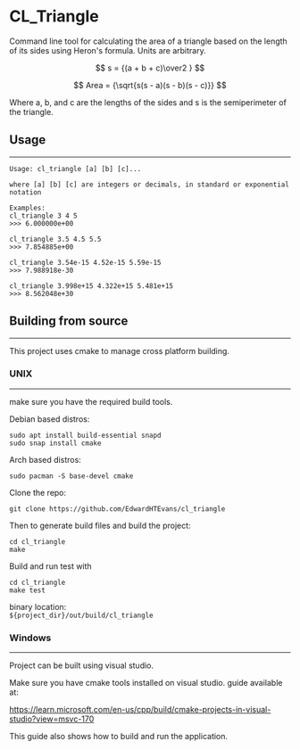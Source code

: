 # CL_Triangle

Command line tool for calculating the area of a triangle based 
on the length of its sides using Heron's formula. Units are arbitrary.

$$ s = {(a + b + c)\over2 } $$

$$ Area = {\sqrt{s(s - a)(s - b)(s - c)}} $$

Where a, b, and c are the lengths of the sides and s is the semiperimeter of the triangle.

## Usage
---

```
Usage: cl_triangle [a] [b] [c]...

where [a] [b] [c] are integers or decimals, in standard or exponential notation

Examples: 
cl_triangle 3 4 5
>>> 6.000000e+00

cl_triangle 3.5 4.5 5.5
>>> 7.854885e+00

cl_triangle 3.54e-15 4.52e-15 5.59e-15
>>> 7.988918e-30

cl_triangle 3.998e+15 4.322e+15 5.481e+15
>>> 8.562048e+30
```

## Building from source
---

This project uses cmake to manage cross platform building.

### UNIX
---

make sure you have the required build tools.

Debian based distros:
```
sudo apt install build-essential snapd
sudo snap install cmake
```

Arch based distros:
```
sudo pacman -S base-devel cmake
```

Clone the repo:
```
git clone https://github.com/EdwardHTEvans/cl_triangle
```

Then to generate build files and build the project:
```
cd cl_triangle
make
```

Build and run test with
```
cd cl_triangle
make test
```

binary location: 
<br />
`${project_dir}/out/build/cl_triangle`

### Windows
---

Project can be built using visual studio.

Make sure you have cmake tools installed on visual studio. guide available at: 

https://learn.microsoft.com/en-us/cpp/build/cmake-projects-in-visual-studio?view=msvc-170

This guide also shows how to build and run the application.

